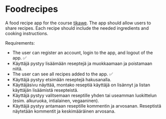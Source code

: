 # Foodrecipes

A food recipe app for the course <a href="https://hy-tikawe.github.io/materiaali/">tikawe</a>. The app should allow users to share recipes. Each recipe should include the needed ingredients and cooking instructions.

Requirements:

* The user can register an account, login to the app, and logout of the app. ✅
* Käyttäjä pystyy lisäämään reseptejä ja muokkaamaan ja poistamaan niitä.
* The user can see all recipes added to the app. ✅
* Käyttäjä pystyy etsimään reseptejä hakusanalla.
* Käyttäjäsivu näyttää, montako reseptiä käyttäjä on lisännyt ja listan käyttäjän lisäämistä resepteistä.
* Käyttäjä pystyy valitsemaan reseptille yhden tai useamman luokittelun (esim. alkuruoka, intialainen, vegaaninen).
* Käyttäjä pystyy antamaan reseptille kommentin ja arvosanan. Reseptistä näytetään kommentit ja keskimääräinen arvosana.
